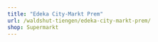 ```yaml
---
title: "Edeka City-Markt Prem"
url: /waldshut-tiengen/edeka-city-markt-prem/
shop: Supermarkt
---
```

